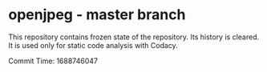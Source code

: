 # openjpeg - master branch

This repository contains frozen state of the repository.
Its history is cleared. It is used only for static code
analysis with Codacy.

Commit Time: 1688746047